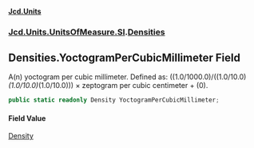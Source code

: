 #### [Jcd.Units](index.md 'index')
### [Jcd.Units.UnitsOfMeasure.SI](Jcd.Units.UnitsOfMeasure.SI.md 'Jcd.Units.UnitsOfMeasure.SI').[Densities](Densities.md 'Jcd.Units.UnitsOfMeasure.SI.Densities')

## Densities.YoctogramPerCubicMillimeter Field

A(n) yoctogram per cubic millimeter. Defined as: ((1.0/1000.0)/((1.0/10.0)*(1.0/10.0)*(1.0/10.0))) × zeptogram per cubic centimeter + (0).

```csharp
public static readonly Density YoctogramPerCubicMillimeter;
```

#### Field Value
[Density](Density.md 'Jcd.Units.UnitTypes.Density')